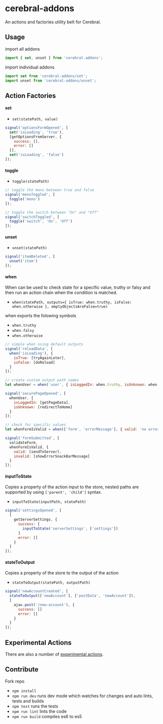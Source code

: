 # cerebral-addons

An actions and factories utility belt for Cerebral.

## Usage

import all addons

```js
import { set, unset } from 'cerebral-addons';
```

import individual addons

```js
import set from 'cerebral-addons/set';
import unset from 'cerebral-addons/unset';
```

## Action Factories

#### set

* `set(statePath, value)`

```js
signal('optionsFormOpened', [
  set('isLoading', 'true'),
  [getOptionsFromServer, {
    success: [],
    error: []
  }],
  set('isLoading', 'false')
]);
```

#### toggle

* `toggle(statePath)`

```js
// toggle the menu between true and false
signal('menuToggled', [
  toggle('menu')
]);

// toggle the switch between "On" and "Off"
signal('switchToggled', [
  toggle('switch', 'On', 'Off')
]);
```

#### unset

* `unset(statePath)`

```js
signal('itemDeleted', [
  unset('item')
]);
```

#### when

When can be used to check state for a specific value, truthy or falsy and then run an action chain when the condition is matched.

* `when(statePath, outputs={ isTrue: when.truthy, isFalse: when.otherwise }, emptyObjectsAreFalse=true)`

when exports the folowing symbols

* `when.truthy`
* `when.falsy`
* `when.otherwise`

```js
// simple when using default outputs
signal('reloadData', [
  when('isLoading'), {
    isTrue: [tryAgainLater],
    isFalse: [doReload]
  }
]);
```

```js
// create custom output path names
let whenUser = when('user', { isLoggedIn: when.truthy, isUnknown: when.otherwise });

signal('securePageOpened', [
  whenUser, {
    isLoggedIn: [getPageData],
    isUnknown: [redirectToHome]
  }
]);
```

```js
// check for specific values
let whenFormIsValid = when(['form', 'errorMessage'], { valid: 'no errors found', invalid: when.otherwise });

signal('formSubmitted', [
  validateForm,
  whenFormIsValid, {
    valid: [sendToServer],
    invalid: [showErrorSnackBarMessage]
  }
]);
```

#### inputToState
Copies a property of the action input to the store, nested paths are supported by using `['parent', 'child']` syntax.

* `inputToState(inputPath, statePath)`

```js
signal('settingsOpened', [
  [
    getServerSettings, {
      success: [
        inputToState('serverSettings', ['settings'])
      ]
      error: []
    }
  ]
]);
```

#### stateToOutput
Copies a property of the store to the output of the action

* `stateToOutput(statePath, outputPath)`

```js
signal('newAccountCreated', [
  stateToOutput(['newAccount'], ['postData', 'newAccount']),
  [
    ajax.post('/new-account'), {
      success: []
      error: []
    }
  ]
]);
```

## Experimental Actions

There are also a number of [experimental actions](experimental.md).

## Contribute

Fork repo

* `npm install`
* `npm run dev` runs dev mode which watches for changes and auto lints, tests and builds
* `npm test` runs the tests
* `npm run lint` lints the code
* `npm run build` compiles es6 to es5
